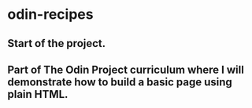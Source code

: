 # odin-recipes
## Start of the project.
## Part of The Odin Project curriculum where I will demonstrate how to build a basic page using plain HTML.